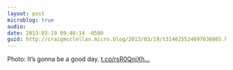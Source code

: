 ```yaml
---
layout: post
microblog: true
audio: 
date: 2013-03-19 09:48:14 -0500
guid: http://craigmcclellan.micro.blog/2013/03/19/t314025524697636865.html
---
```

Photo: It’s gonna be a good day. [t.co/rsR0QnjXh...](http://t.co/rsR0QnjXhb)
